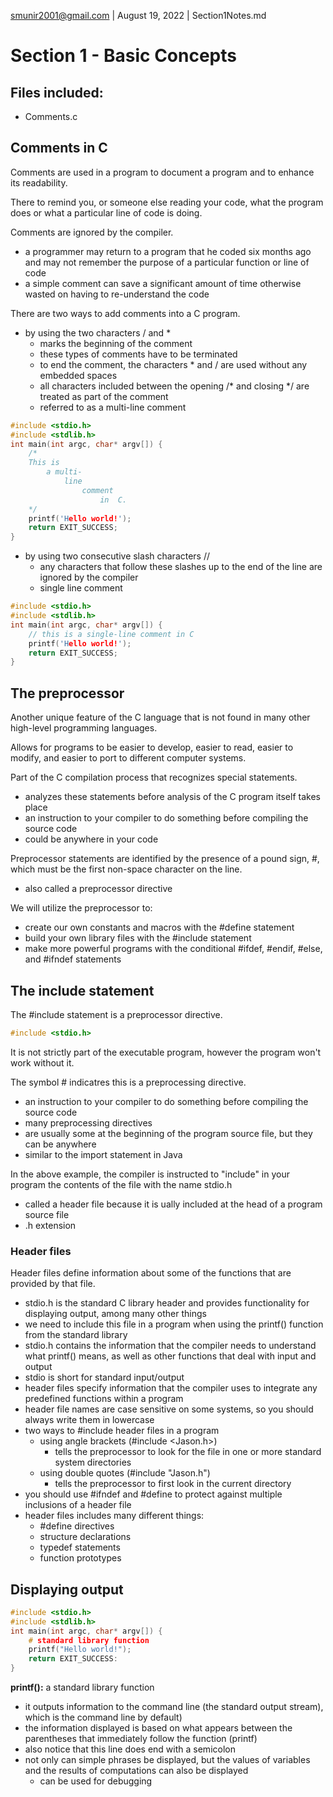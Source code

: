 smunir2001@gmail.com | August 19, 2022 | Section1Notes.md
# Section 1 - Basic Concepts
## Files included:
* Comments.c
## Comments in C
Comments are used in a program to document a program and to enhance its readability.

There to remind you, or someone else reading your code, what the program does or what a particular line of code is doing.

Comments are ignored by the compiler.
* a programmer may return to a program that he coded six months ago and may not remember the purpose of a particular function or line of code
* a simple comment can save a significant amount of time otherwise wasted on having to re-understand the code

There are two ways to add comments into a C program.
* by using the two characters / and *
    * marks the beginning of the comment
    * these types of comments have to be terminated
    * to end the comment, the characters * and / are used without any embedded spaces
    * all characters included between the opening /* and closing */ are treated as part of the comment
    * referred to as a multi-line comment
```C
#include <stdio.h>
#include <stdlib.h>
int main(int argc, char* argv[]) {
    /*
    This is
        a multi-
            line
                comment
                    in  C.
    */
    printf('Hello world!');
    return EXIT_SUCCESS;
}
```
* by using two consecutive slash characters //
    * any characters that follow these slashes up to the end of the line are ignored by the compiler
    * single line comment
```C
#include <stdio.h>
#include <stdlib.h>
int main(int argc, char* argv[]) {
    // this is a single-line comment in C
    printf('Hello world!');
    return EXIT_SUCCESS;
}
```
## The preprocessor
Another unique feature of the C language that is not found in many other high-level programming languages.

Allows for programs to be easier to develop, easier to read, easier to modify, and easier to port to different computer systems.

Part of the C compilation process that recognizes special statements.
* analyzes these statements before analysis of the C program itself takes place
* an instruction to your compiler to do something before compiling the source code
* could be anywhere in your code

Preprocessor statements are identified by the presence of a pound sign, #, which must be the first non-space character on the line.
* also called a preprocessor directive

We will utilize the preprocessor to:
* create our own constants and macros with the #define statement
* build your own library files with the #include statement
* make more powerful programs with the conditional #ifdef, #endif, #else, and #ifndef statements
## The include statement
The #include statement is a preprocessor directive.
```C
#include <stdio.h>
```
It is not strictly part of the executable program, however the program won't work without it.

The symbol # indicatres this is a preprocessing directive.
* an instruction to your compiler to do something before compiling the source code
* many preprocessing directives
* are usually some at the beginning of the program source file, but they can be anywhere
* similar to the import statement in Java

In the above example, the compiler is instructed to "include" in your program the contents of the file with the name stdio.h
* called a header file because it is ually included at the head of a program source file
* .h extension
### Header files
Header files define information about some of the functions that are provided by that file.
* stdio.h is the standard C library header and provides functionality for displaying output, among many other things
* we need to include this file in a program when using the printf() function from the standard library
* stdio.h contains the information that the compiler needs to understand what printf() means, as well as other functions that deal with input and output
* stdio is short for standard input/output
* header files specify information that the compiler uses to integrate any predefined functions within a program
* header file names are case sensitive on some systems, so you should always write them in lowercase
* two ways to #include header files in a program
    * using angle brackets (#include <Jason.h>)
        * tells the preprocessor to look for the file in one or more standard system directories
    * using double quotes (#include "Jason.h")
        * tells the preprocessor to first look in the current directory
* you should use #ifndef and #define to protect against multiple inclusions of a header file
* header files includes many different things:
    * #define directives
    * structure declarations
    * typedef statements
    * function prototypes
## Displaying output
```C
#include <stdio.h>
#include <stdlib.h>
int main(int argc, char* argv[]) {
    # standard library function
    printf("Hello world!");
    return EXIT_SUCCESS:
}
```
__printf():__ a standard library function
* it outputs information to the command line (the standard output stream), which is the command line by default)
* the information displayed is based on what appears between the parentheses that immediately follow the function (printf)
* also notice that this line does end with a semicolon
* not only can simple phrases be displayed, but the values of variables and the results of computations can also be displayed
    * can be used for debugging